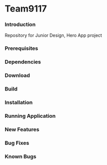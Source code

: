 # Team9117
### Introduction
Repository for Junior Design, Hero App project

### Prerequisites

### Dependencies

### Download

### Build

### Installation

### Running Application

### New Features

### Bug Fixes

### Known Bugs
